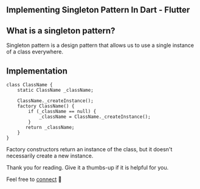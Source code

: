 ## Implementing Singleton Pattern In Dart - Flutter

## What is a singleton pattern?
Singleton pattern is a design pattern that allows us to use a single instance of a class everywhere. 

## Implementation

```
class ClassName {
    static ClassName _className;

    ClassName._createInstance();
    factory ClassName() {
        if (_className == null) {
            _className = ClassName._createInstance();
        }
       return _className;
    }
}
``` 
Factory constructors return an instance of the class, but it doesn't necessarily create a new instance.

Thank you for reading. Give it a thumbs-up if it is helpful for you.

Feel free to  [connect](https://bibekkakati.me) 👋


